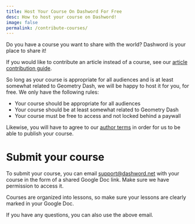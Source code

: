 ```yaml
---
title: Host Your Course On Dashword For Free
desc: How to host your course on Dashword!
image: false
permalink: /contribute-courses/
---
```


Do you have a course you want to share with the world? Dashword is your place to share it!

If you would like to contribute an article instead of a course, see our [article contribution guide](/contribute/).

So long as your course is appropriate for all audiences and is at least somewhat related to Geometry Dash, we will be happy to host it for you, for free. We only have the following rules:

- Your course should be appropriate for all audiences
- Your course should be at least somewhat related to Geometry Dash
- Your course must be free to access and not locked behind a paywall

Likewise, you will have to agree to our [author terms](/author-terms/) in order for us to be able to publish your course.

# Submit your course

To submit your course, you can email [support@dashword.net](mailto:support@dashword.net) with your course in the form of a shared Google Doc link. Make sure we have permission to access it.

Courses are organized into lessons, so make sure your lessons are clearly marked in your Google Doc.

If you have any questions, you can also use the above email.